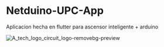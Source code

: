 # Netduino-UPC-App
Aplicacion hecha en flutter para ascensor inteligente + arduino


![A_tech_logo_circuit_logo-removebg-preview](https://github.com/VictorArdila/Netduino-UPC-App/assets/89551043/50452bd0-3d4a-41a5-be30-488887e97de6)
